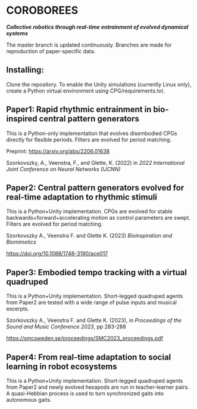 # COROBOREES
***Collective robotics through real-time entrainment of evolved dynamical systems***

The master branch is updated continuously. Branches are made for reproduction of paper-specific data.

## Installing:
Clone the repository. To enable the Unity simulations (currently Linux only), create a Python virtual environment using CPG/requirements.txt.

## Paper1: Rapid rhythmic entrainment in bio-inspired central pattern generators

This is a Python-only implementation that evolves disembodied CPGs directly for flexible periods. Filters are evolved for period matching.

Preprint: https://arxiv.org/abs/2206.01638

Szorkovszky, A., Veenstra, F., and Glette, K. (2022) in *2022 International Joint Conference on Neural Networks (IJCNN)*

## Paper2: Central pattern generators evolved for real-time adaptation to rhythmic stimuli

This is a Python+Unity implementation. CPGs are evolved for stable backwards+forward+accelerating motion as control parameters are swept. Filters are evolved for period matching.

Szorkovszky A., Veenstra F. and Glette K. (2023) *Bioinspiration and Biomimetics* 

https://doi.org/10.1088/1748-3190/ace017

## Paper3: Embodied tempo tracking with a virtual quadruped

This is a Python+Unity implementation. Short-legged quadruped agents from Paper2 are tested with a wide range of pulse inputs and musical excerpts.

Szorkovszky A., Veenstra F. and Glette K. (2023), in *Proceedings of the Sound and Music Conference 2023*, pp 283-288

https://smcsweden.se/proceedings/SMC2023_proceedings.pdf

## Paper4: From real-time adaptation to social learning in robot ecosystems

This is a Python+Unity implementation. Short-legged quadruped agents from Paper2 and newly evolved hexapods are run in teacher-learner pairs. A quasi-Hebbian process is used to turn synchronized gaits into autonomous gaits.
